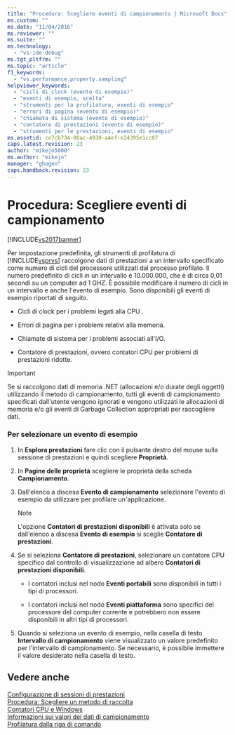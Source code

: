 ```yaml
---
title: "Procedura: Scegliere eventi di campionamento | Microsoft Docs"
ms.custom: ""
ms.date: "11/04/2016"
ms.reviewer: ""
ms.suite: ""
ms.technology: 
  - "vs-ide-debug"
ms.tgt_pltfrm: ""
ms.topic: "article"
f1_keywords: 
  - "vs.performance.property.sampling"
helpviewer_keywords: 
  - "cicli di clock (evento di esempio)"
  - "eventi di esempio, scelta"
  - "strumenti per la profilatura, eventi di esempio"
  - "errori di pagina (evento di esempio)"
  - "chiamata di sistema (evento di esempio)"
  - "contatore di prestazioni (evento di esempio)"
  - "strumenti per le prestazioni, eventi di esempio"
ms.assetid: ce7cb734-80ac-4930-a4ef-e24395e1cc07
caps.latest.revision: 23
author: "mikejo5000"
ms.author: "mikejo"
manager: "ghogen"
caps.handback.revision: 23
---
```

# Procedura: Scegliere eventi di campionamento
[!INCLUDE[vs2017banner](../code-quality/includes/vs2017banner.md)]

Per impostazione predefinita, gli strumenti di profilatura di [!INCLUDE[vsprvs](../code-quality/includes/vsprvs_md.md)] raccolgono dati di prestazioni a un intervallo specificato come numero di cicli del processore utilizzati dal processo profilato.  Il numero predefinito di cicli in un intervallo è 10.000.000, che è di circa 0,01 secondi su un computer ad 1 GHZ.  È possibile modificare il numero di cicli in un intervallo e anche l'evento di esempio.  Sono disponibili gli eventi di esempio riportati di seguito.  
  
-   Cicli di clock per i problemi legati alla CPU .  
  
-   Errori di pagina per i problemi relativi alla memoria.  
  
-   Chiamate di sistema per i problemi associati all'I\/O.  
  
-   Contatore di prestazioni, ovvero contatori CPU per problemi di prestazioni ridotte.  
  
> [!IMPORTANT]
>  Se si raccolgono dati di memoria .NET \(allocazioni e\/o durate degli oggetti\) utilizzando il metodo di campionamento, tutti gli eventi di campionamento specificati dall'utente vengono ignorati e vengono utilizzati le allocazioni di memoria e\/o gli eventi di Garbage Collection appropriati per raccogliere dati.  
  
### Per selezionare un evento di esempio  
  
1.  In **Esplora prestazioni** fare clic con il pulsante destro del mouse sulla sessione di prestazioni e quindi scegliere **Proprietà**.  
  
2.  In **Pagine delle proprietà** scegliere le proprietà della scheda **Campionamento**.  
  
3.  Dall'elenco a discesa **Evento di campionamento** selezionare l'evento di esempio da utilizzare per profilare un'applicazione.  
  
    > [!NOTE]
    >  L'opzione **Contatori di prestazioni disponibili** è attivata solo se dall'elenco a discesa **Evento di esempio** si sceglie **Contatore di prestazioni**.  
  
4.  Se si seleziona **Contatore di prestazioni**, selezionare un contatore CPU specifico dal controllo di visualizzazione ad albero **Contatori di prestazioni disponibili**.  
  
    -   I contatori inclusi nel nodo **Eventi portabili** sono disponibili in tutti i tipi di processori.  
  
    -   I contatori inclusi nel nodo **Eventi piattaforma** sono specifici del processore del computer corrente e potrebbero non essere disponibili in altri tipi di processori.  
  
5.  Quando si seleziona un evento di esempio, nella casella di testo **Intervallo di campionamento**  viene visualizzato un valore predefinito per l'intervallo di campionamento.  Se necessario, è possibile immettere il valore desiderato nella casella di testo.  
  
## Vedere anche  
 [Configurazione di sessioni di prestazioni](../profiling/configuring-performance-sessions.md)   
 [Procedura: Scegliere un metodo di raccolta](../profiling/how-to-choose-collection-methods.md)   
 [Contatori CPU e Windows](../profiling/cpu-and-windows-counters.md)   
 [Informazioni sui valori dei dati di campionamento](../profiling/understanding-sampling-data-values.md)   
 [Profilatura dalla riga di comando](../profiling/using-the-profiling-tools-from-the-command-line.md)
